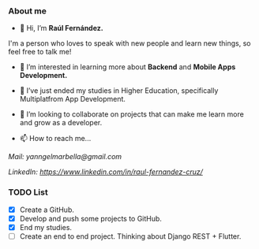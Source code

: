 ### About me
- 👋 Hi, I’m **Raúl Fernández.**

I'm a person who loves to speak with new people and learn new things, so feel free to talk me!

- 👀 I’m interested in learning more about **Backend** and **Mobile Apps Development.**

- 🌱 I’ve just ended my studies in Higher Education, specifically Multiplatfrom App Development.

- 💞️ I’m looking to collaborate on projects that can make me learn more and grow as a developer.

- 📫 How to reach me...

_Mail: yanngelmarbella@gmail.com_

_LinkedIn: https://www.linkedin.com/in/raul-fernandez-cruz/_


### TODO List
- [X] Create a GitHub.
- [X] Develop and push some projects to GitHub.
- [X] End my studies.
- [ ] Create an end to end project. Thinking about Django REST + Flutter.

<!---
raulfc2000/raulfc2000 is a ✨ special ✨ repository because its `README.md` (this file) appears on your GitHub profile.
You can click the Preview link to take a look at your changes.
--->
